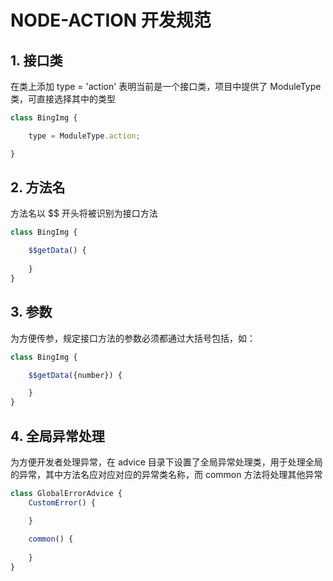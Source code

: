 # NODE-ACTION 开发规范

## 1. 接口类

在类上添加 type = 'action' 表明当前是一个接口类，项目中提供了 ModuleType 类，可直接选择其中的类型

```js
class BingImg {

    type = ModuleType.action;

}
```

## 2. 方法名

方法名以 $$ 开头将被识别为接口方法

```js
class BingImg {

    $$getData() {
        
    }
}
```

## 3. 参数

为方便传参，规定接口方法的参数必须都通过大括号包括，如：

```js
class BingImg {

    $$getData({number}) {

    }
}
```

## 4. 全局异常处理

为方便开发者处理异常，在 advice 目录下设置了全局异常处理类，用于处理全局的异常，其中方法名应对应对应的异常类名称，而 common 方法将处理其他异常

```js
class GlobalErrorAdvice {
    CustomError() {

    }
    
    common() {
        
    }
}
```
